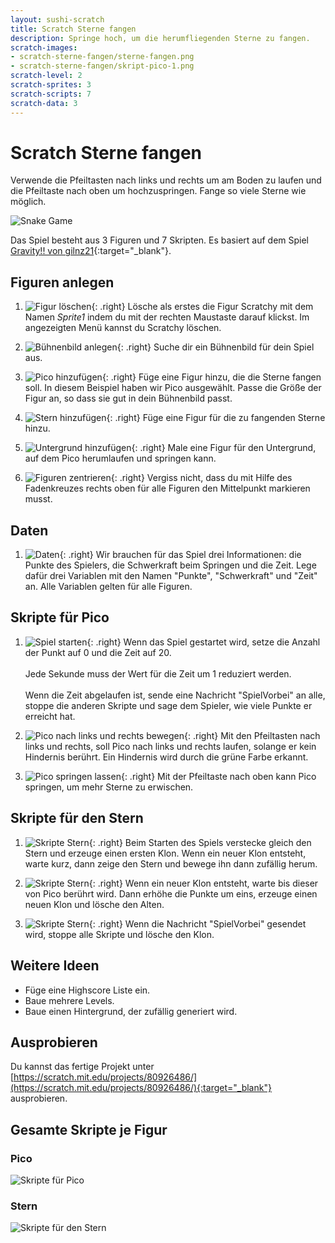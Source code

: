 ```yaml
---
layout: sushi-scratch
title: Scratch Sterne fangen
description: Springe hoch, um die herumfliegenden Sterne zu fangen.
scratch-images:
- scratch-sterne-fangen/sterne-fangen.png
- scratch-sterne-fangen/skript-pico-1.png
scratch-level: 2
scratch-sprites: 3
scratch-scripts: 7
scratch-data: 3
---
```


# Scratch Sterne fangen

Verwende die Pfeiltasten nach links und rechts um am Boden zu laufen und die Pfeiltaste nach oben um hochzuspringen. 
Fange so viele Sterne wie möglich.

<p class="center"><img alt="Snake Game" src="scratch-sterne-fangen/sterne-fangen.png" /></p>

Das Spiel besteht aus 3 Figuren und 7 Skripten. Es basiert auf dem Spiel [Gravity!! von gilnz21](https://scratch.mit.edu/projects/63121636/){:target="_blank"}.

## Figuren anlegen

1. ![Figur löschen](scratch-sterne-fangen/figur-loeschen.png){: .right}
Lösche als erstes die Figur Scratchy mit dem Namen *Sprite1* indem du mit der rechten Maustaste darauf klickst. 
Im angezeigten Menü kannst du Scratchy löschen.

1. ![Bühnenbild anlegen](scratch-sterne-fangen/buehnenbild-anlegen.png){: .right}
Suche dir ein Bühnenbild für dein Spiel aus.

1. ![Pico hinzufügen](scratch-sterne-fangen/figur-pico.png){: .right}
Füge eine Figur hinzu, die die Sterne fangen soll. In diesem Beispiel haben wir Pico ausgewählt. 
Passe die Größe der Figur an, so dass sie gut in dein Bühnenbild passt.

1. ![Stern hinzufügen](scratch-sterne-fangen/figur-stern.png){: .right}
Füge eine Figur für die zu fangenden Sterne hinzu.

1. ![Untergrund hinzufügen](scratch-sterne-fangen/figur-untergrund.png){: .right}
Male eine Figur für den Untergrund, auf dem Pico herumlaufen und springen kann.

1. ![Figuren zentrieren](scratch-sterne-fangen/figur-zentrieren.png){: .right}
Vergiss nicht, dass du mit Hilfe des Fadenkreuzes rechts oben für alle Figuren den Mittelpunkt markieren musst.

## Daten

1. ![Daten](scratch-sterne-fangen/daten.png){: .right}
Wir brauchen für das Spiel drei Informationen: die Punkte des Spielers, die Schwerkraft beim Springen und die Zeit. 
Lege dafür drei Variablen mit den Namen "Punkte", "Schwerkraft" und "Zeit" an. Alle Variablen gelten für alle Figuren.

## Skripte für Pico

1. ![Spiel starten](scratch-sterne-fangen/skript-pico-1.png){: .right}
Wenn das Spiel gestartet wird, setze die Anzahl der Punkt auf 0 und die Zeit auf 20.<br/><br/>
Jede Sekunde muss der Wert für die Zeit um 1 reduziert werden.<br/><br/>
Wenn die Zeit abgelaufen ist, sende eine Nachricht "SpielVorbei" an alle, stoppe die anderen Skripte und sage dem Spieler, wie viele Punkte er erreicht hat.

1. ![Pico nach links und rechts bewegen](scratch-sterne-fangen/skript-pico-2.png){: .right}
Mit den Pfeiltasten nach links und rechts, soll Pico nach links und rechts laufen, solange er kein Hindernis berührt. 
Ein Hindernis wird durch die grüne Farbe erkannt.

1. ![Pico springen lassen](scratch-sterne-fangen/skript-pico-3.png){: .right}
Mit der Pfeiltaste nach oben kann Pico springen, um mehr Sterne zu erwischen.
  
## Skripte für den Stern

1. ![Skripte Stern](scratch-sterne-fangen/skript-stern-1.png){: .right}
Beim Starten des Spiels verstecke gleich den Stern und erzeuge einen ersten Klon. Wenn ein neuer Klon entsteht, warte kurz, dann zeige den Stern und bewege ihn dann zufällig herum.

1. ![Skripte Stern](scratch-sterne-fangen/skript-stern-2.png){: .right}
Wenn ein neuer Klon entsteht, warte bis dieser von Pico berührt wird. Dann erhöhe die Punkte um eins, erzeuge einen neuen Klon und lösche den Alten.

1. ![Skripte Stern](scratch-sterne-fangen/skript-stern-3.png){: .right}
Wenn die Nachricht "SpielVorbei" gesendet wird, stoppe alle Skripte und lösche den Klon.
	
## Weitere Ideen

* Füge eine Highscore Liste ein.
* Baue mehrere Levels.
* Baue einen Hintergrund, der zufällig generiert wird.

## Ausprobieren

Du kannst das fertige Projekt unter [https://scratch.mit.edu/projects/80926486/](https://scratch.mit.edu/projects/80926486/){:target="_blank"} ausprobieren.

## Gesamte Skripte je Figur

### Pico

![Skripte für Pico](scratch-sterne-fangen/skripte-pico.png)

### Stern

![Skripte für den Stern](scratch-sterne-fangen/skripte-stern.png)